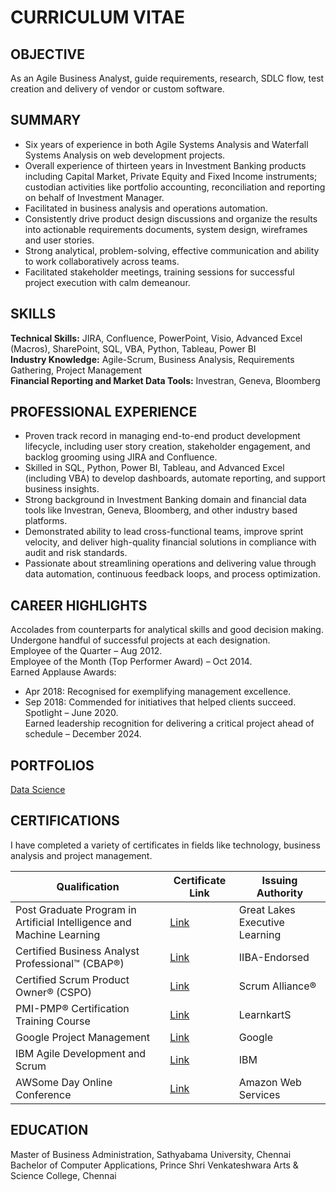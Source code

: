 # CURRICULUM VITAE
OBJECTIVE
---------
As an Agile Business Analyst, guide requirements, research, SDLC flow, test creation and delivery of vendor or custom software.

SUMMARY
-------
- Six years of experience in both Agile Systems Analysis and Waterfall Systems Analysis on web development projects.
-	Overall experience of thirteen years in Investment Banking products including Capital Market, Private Equity and Fixed Income instruments; custodian activities like portfolio accounting, reconciliation and reporting on behalf of Investment Manager.
-	Facilitated in business analysis and operations automation.
-	Consistently drive product design discussions and organize the results into actionable requirements documents, system design, wireframes and user stories.
-	Strong analytical, problem-solving, effective communication and ability to work collaboratively across teams.
-	Facilitated stakeholder meetings, training sessions for successful project execution with calm demeanour.

SKILLS
------
**Technical Skills:** JIRA, Confluence, PowerPoint, Visio, Advanced Excel (Macros), SharePoint, SQL, VBA, Python, Tableau, Power BI<br>
**Industry Knowledge:** Agile-Scrum, Business Analysis, Requirements Gathering, Project Management<br>
**Financial Reporting and Market Data Tools:** Investran, Geneva, Bloomberg

PROFESSIONAL EXPERIENCE
-----------------------
- Proven track record in managing end-to-end product development lifecycle, including user story creation, stakeholder engagement, and backlog grooming using JIRA and Confluence.
- Skilled in SQL, Python, Power BI, Tableau, and Advanced Excel (including VBA) to develop dashboards, automate reporting, and support business insights.
- Strong background in Investment Banking domain and financial data tools like Investran, Geneva, Bloomberg, and other industry based platforms.
- Demonstrated ability to lead cross-functional teams, improve sprint velocity, and deliver high-quality financial solutions in compliance with audit and risk standards.
- Passionate about streamlining operations and delivering value through data automation, continuous feedback loops, and process optimization.

CAREER HIGHLIGHTS
-----------------
Accolades from counterparts for analytical skills and good decision making. Undergone handful of successful projects at each designation.<br>
Employee of the Quarter – Aug 2012.<br>
Employee of the Month (Top Performer Award) – Oct 2014.<br>
Earned Applause Awards:<br>
-	Apr 2018: Recognised for exemplifying management excellence.<br>
-	Sep 2018: Commended for initiatives that helped clients succeed.<br>
Spotlight – June 2020.<br>
Earned leadership recognition for delivering a critical project ahead of schedule – December 2024.<br>

PORTFOLIOS
----------
[Data Science](https://github.com/JD-Insight/Data-Science-Projects)

CERTIFICATIONS
--------------
I have completed a variety of certificates in fields like technology, business analysis and project management.

| Qualification                                                               | Certificate Link | Issuing Authority                    |
|-----------------------------------------------------------------------------|------------------|--------------------------------------|
|Post Graduate Program in Artificial Intelligence and Machine Learning        |  [Link](https://github.com/JD-Insight/Curriculum-Vitae/blob/main/Certificates/Post%20Graduate%20Program%20in%20AI%20and%20ML.pdf)         | Great Lakes Executive Learning       |
|Certified Business Analyst Professional™ (CBAP®)                             |  [Link](https://github.com/JD-Insight/Curriculum-Vitae/blob/main/Certificates/Certified%20Business%20Analysis%20Professional.pdf)         | IIBA-Endorsed                        |
|Certified Scrum Product Owner® (CSPO)                                        |  [Link](https://github.com/JD-Insight/Curriculum-Vitae/blob/main/Certificates/CSPO_Scrum%20Alliance.pdf)      | Scrum Alliance®  |
|PMI-PMP® Certification Training Course                                       |  [Link](https://github.com/JD-Insight/Curriculum-Vitae/blob/main/Certificates/PMI-PMP%20Certification%20Training%20Course.pdf)          | LearnkartS
|Google Project Management                                                    |  [Link](https://github.com/JD-Insight/Curriculum-Vitae/blob/main/Certificates/Google%20Project%20Management.pdf)                  | Google                |
|IBM Agile Development and Scrum                                  |  [Link](https://github.com/JD-Insight/Curriculum-Vitae/blob/main/Certificates/IBM%20Agile%20Development%20and%20Scrum.pdf)         | IBM                                  |
|AWSome Day Online Conference                                                 |  [Link](https://github.com/JD-Insight/Curriculum-Vitae/blob/main/Certificates/AWS%20Conference.png)         | Amazon Web Services                  |

EDUCATION
---------
Master of Business Administration, Sathyabama University, Chennai<br>
Bachelor of Computer Applications, Prince Shri Venkateshwara Arts & Science College, Chennai

